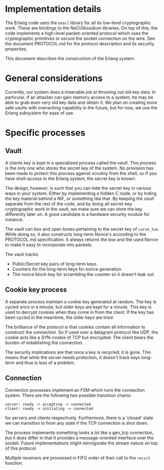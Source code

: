 # Implementation details

The Erlang code uses the `enacl` library for all its low-level cryptographic work. These are bindings to the NaCl/libsodium libraries. On top of this, the code implements a high-level packet-oriented protocol which uses the cryptographic primitives to secure the socket connection on the wire. See the document PROTOCOL.md for the protocol description and its security properties.

This document describes the construction of the Erlang system.

# General considerations

Currently, our system does a miserable job at throwing out old key data. In particular, if an attacker can gain memory access to a system, he may be able to grab even very old key data and obtain it. We plan on creating more safe vaults with overwriting capability in the future, but for now, we use the Erlang subsystem for ease of use.

# Specific processes

## Vault

A clients key is kept in a specialized process called the *vault*. This process is the only one who stores the secret key of the system. No provision has been made to protect this process against scrutiny from the shell, so if you have shell-access to the Erlang system, the secret key is known.

The design, however, is such that you can hide the secret key in various ways in your system. Either by implementing a hidden C node, or by hiding the key material behind a NIF, or something like that. By keeping the *vault* separate from the rest of the code, and by doing all secret-key cryptographic work in the vault, we make sure we can store the key differently later on. A good candidate is a hardware security module for instance.

The vault can box and open boxes pertaining to the secret key of `curve_tun`. While doing so, it also constructs long-term Nonce's according to the PROTOCOL.md specification. It always returns the box and the used Nonce to make it easy to incorporate into packets.

The vault tracks:

* Public/Secret key pairs of long-term keys.
* Counters for the long-term keys for nonce generation.
* The nonce block-key for scrambling the counter so it doesn't leak out.

## Cookie key process

A separate process maintain a cookie key generated at random. The key is cycled once in a minute, but older keys are kept for a minute. This key is used to decrypt cookies when they come in from the client. If the key has been cycled in the meantime, the older keys are tried.

The brilliance of the protocol is that cookies contain all information to construct the connection. So if used over a datagram protocol like UDP, the cookie acts like a SYN-cookie of TCP but encrypted. The client bears the burden of establishing the connection.

The security implications are that once a key is recycled, it is gone. This means that while the server needs protection, it doesn't track keys long-term and thus is less of a problem.

## Connection

Connection processes implement an FSM which runs the connection system. There are the following two possible transition chains:

	server: ready -> accepting -> connected
	client: ready -> initiating -> connected
	
for servers and clients respectively. Furthermore, there is a 'closed' state we can transition to from any state if the TCP connection is shut down.

The process implements something looks a *lot* like a gen_tcp connection, but it does differ in that it provides a message-oriented interface over the socket. Future implementations might reinvigorate the stream nature on top of this protocol.

Multiple receivers are processed in FIFO order of their call to the `recv/1` function.



